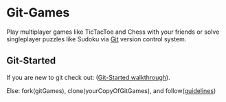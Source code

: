 # Git-Games

Play multiplayer games like TicTacToe and Chess with your friends or solve singleplayer puzzles like Sudoku via [Git](https://git-scm.com/) version control system.


## Git-Started

If you are new to git check out: ([Git-Started walkthrough](https://volki.gitbook.io/git-started/)).
  
Else: fork(gitGames), clone(yourCopyOfGitGames), and follow([guidelines](https://volki.gitbook.io/git-started/play))
